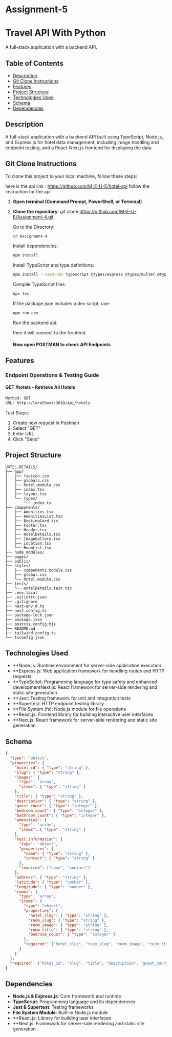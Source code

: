 # Assignment-5
# Travel API With Python

A full-stack application with a backend API.

## Table of Contents
- [Description](#description)
- [Git Clone Instructions](#git-clone-instructions)
- [Features](#features)
- [Project Structure](#project-structure)
- [Technologies Used](#technologies-used)
- [Schema](#schema)
- [Dependencies](#dependencies)


## Description

A full-stack application with a backend API built using TypeScript, Node.js, and Express.js for hotel data management, including image handling and endpoint testing, and a React-Next.js frontend for displaying the data.

## Git Clone Instructions

To clone this project to your local machine, follow these steps:

here is the api link : https://github.com/M-E-U-E/hotel-api
follow the instruction for the api

1. **Open terminal (Command Prompt, PowerShell, or Terminal)**
2. **Clone the repository**: git clone https://github.com/M-E-U-E/Assignment-4.git
   
    Go to the Directory:
    ```bash
    cd Assignment-4
    ```
    Install dependencies:
    ```bash
    npm install
    ```
    Install TypeScript and type definitions:
    ```bash
    npm install --save-dev typescript @types/express @types/multer @types/jest
    ```
    Compile TypeScript files:
    ```bash
    npx tsc
    ```
    If the package.json includes a  dev script, use:
    ```bash
    npm run dev
    ```
    
    Run the backend api:
   
    then it will connect to the frontend
    
    
    
    #### Now open POSTMAN to check API Endpoints
   
## Features

### Endpoint Operations & Testing Guide

#### GET /hotels - Retrieve All Hotels
```bash
Method: GET
URL: http://localhost:3010/api/hotels
```
Test Steps:
1. Create new request in Postman
2. Select "GET"
3. Enter URL
4. Click "Send"


## Project Structure

```
HOTEL-DETAILS/
├── app/
│   ├── favicon.ico
│   ├── globals.css
│   ├── hotel.module.css
│   ├── index.tsx
│   ├── layout.tsx
│   └── types/
│       └── index.ts
├── components/
│   ├── Amenities.tsx
│   ├── AmenitiesList.tsx
│   ├── BookingCard.tsx
│   ├── Footer.tsx
│   ├── Header.tsx
│   ├── HotelDetails.tsx
│   ├── ImageGallery.tsx
│   ├── Location.tsx
│   └── RoomList.tsx
├── node_modules/
├── pages/
├── public/
├── styles/
│   ├── components.module.css
│   ├── global.css
│   └── hotel.module.css
├── tests/
│   └── HotelDetails.test.tsx
├── .env.local
├── .eslintrc.json
├── .gitignore
├── next-env.d.ts
├── next.config.ts
├── package-lock.json
├── package.json
├── postcss.config.mjs
├── README.md
├── tailwind.config.ts
└── tsconfig.json

```

## Technologies Used

- **Node.js: Runtime environment for server-side application execution
- **Express.js: Web application framework for handling routes and HTTP requests
- **TypeScript: Programming language for type safety and enhanced developmentNext.js: React framework for server-side rendering and static site generation
- **Jest: Testing framework for unit and integration tests
- **Supertest: HTTP endpoint testing library
- **File System (fs): Node.js module for file operations
- **React.js: Frontend library for building interactive user interfaces
- **Next.js: React framework for server-side rendering and static site generation
  
    
## Schema
```json
{
  "type": "object",
  "properties": {
    "hotel_id": { "type": "string" },
    "slug": { "type": "string" },
    "images": {
      "type": "array",
      "items": { "type": "string" }
    },
    "title": { "type": "string" },
    "description": { "type": "string" },
    "guest_count": { "type": "integer" },
    "bedroom_count": { "type": "integer" },
    "bathroom_count": { "type": "integer" },
    "amenities": {
      "type": "array",
      "items": { "type": "string" }
    },
    "host_information": {
      "type": "object",
      "properties": {
        "name": { "type": "string" },
        "contact": { "type": "string" }
      },
      "required": ["name", "contact"]
    },
    "address": { "type": "string" },
    "latitude": { "type": "number" },
    "longitude": { "type": "number" },
    "rooms": {
      "type": "array",
      "items": {
        "type": "object",
        "properties": {
          "hotel_slug": { "type": "string" },
          "room_slug": { "type": "string" },
          "room_image": { "type": "string" },
          "room_title": { "type": "string" },
          "bedroom_count": { "type": "integer" }
        },
        "required": ["hotel_slug", "room_slug", "room_image", "room_title", "bedroom_count"]
      }
    }
  },
  "required": ["hotel_id", "slug", "title", "description", "guest_count", "bedroom_count", "bathroom_count", "amenities", "host_information", "address", "latitude", "longitude", "rooms"]
}
```

## Dependencies

- **Node.js & Express.js**: Core framework and runtime
- **TypeScript**: Programming language and its dependencies
- **Jest & Supertest**: Testing frameworks
- **File System Module**: Built-in Node.js module
- **React.js: Library for building user interfaces
- **Next.js: Framework for server-side rendering and static site generation

